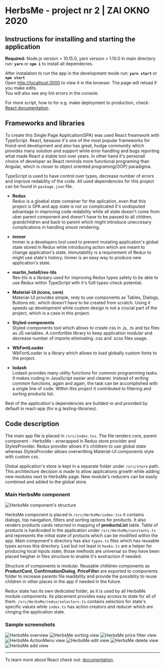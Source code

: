 # HerbsMe - project nr 2 | ZAI OKNO 2020

## Instructions for installing and starting the application

**Required:** Node.js version > 10.15.0, yarn version > 1.10.0
In main directory run: **`yarn`** or **`npm i`** to install all dependecies. 

After instalation to run the app in the development mode run: **`yarn start`** or **`npm start`**<br />
Open [http://localhost:3000](http://localhost:3000) to view it in the browser.
The page will reload if you make edits.<br />
You will also see any lint errors in the console.

For more script, how to for e.g. make deployment to production, check: [React documentation](https://reactjs.org/).

## Frameworks and libraries

To create this Single Page Application(SPA) was used React freamwork with TypeScript. React, besause it's one of the most popular frameworks for frond-end development and also has great, hudge community which provides many solution and support while error handling and bugs reporting what made React a stable tool over years. In other hand it's personall choice of developer as React reminds more functional programing than Angular, which is closer to object oriented programing(OOP) paradigma.

TypeScript is used to have control over types, decrease number of errors and improve redability of the code. 
All used dependencies for this project can be found in `package.json` file. 

- **Redux** <br />
Redux is a gloabal state container for the aplication, even that this project is SPA and app state is not so complicated it's undisputed advantage in improving code redability while all state doesn't come from uber parent component and doesn't have to be passed to all chldren, grandchildren and back to parent which might introduce uneccesary complications in handling smoot rendering. 

- **immer** <br />
Immer is a developers tool used to prevent mutating application's global state stored in Redux while introducing action which are meant to change application's state. Immutability is a requirement of Redux to might use state's history. Immer is an easy way to produce new application's state. 

- **martin_hotell/rex-tils** <br />
Rex-tils is a libraary used for improving Redux types safety to be able to use Redux within TypeScript with it's fulll types-check potential. 

- **Material-UI (icons, core)** <br />
Material-UI provides simple, redy to use components as Tables, Dialogs, Buttons etc. which doesn't have to be created from scratch. Using it speeds up development while custom design is not a crucial part of the project, which is a case in this project. 

- **Styled-components** <br />
Styled-components tool which allows to create css in .js, .ts and tsx files as JS variables. A comfortble library to keep application modular and decrease number of imports eliminating .css and .scss files usage. 

- **WbFontLoader** <br />
WbFontLoader is a library which allows to load globally custom fonts to the project.

- **lodash** <br />
Lodash provides many utility functions for common programming tasks. It makes coding in JavaScript easier and cleaner. Instead of writing common functions, again and again, the task can be accomplished with a single line of code. Within this project it contributed to filtering and sorting products list. 

Rest of the application's dependencies are builded-in and provided by default in react-app (for e.g testing-libraries). 

## Code description

The main app file is placed in `/src/index.tsx`. The file renders core, parent component - HerbsMe - enwrapped in Redux store provider and StylesProvider. Redux provider allows it's childrem to use global state whereas StylesProvider allows overwritting Material-UI components style with custom css.

Global application's store is kept in a separate folder under `/src/store` path. This architecture decision is made to allow applications growth while adding new modules next to HerbsMe page. New module's reducers can be easily combined and added to the global store. 

### Main HerbsMe component
![HerbsMe component's structure](public/HerbsMe-structure.png?raw=true "HerbsMe component")

HerbsMe component is placed in `/src/HerbsMe/index.tsx` it contains dialogs, top navigation, filters and sorting options for products. It also renders products cards returned in mapping of **productsList** table. Table of products is hardcoded in the application under `/src/HerbsMe/constants.ts` and represents the initial state of protucts which can be modified within the app. Main component's directory has also `types.ts` files which has reusable types across this directory. Lsst but not least in `hooks.ts` are a helper for producing local inputs state, those methods are universal so they have been placed heigher in files structure to enable it's exstraction if needed. 

Structure of components is modular. Reusable chilldren components as **ProductCard**, **ConfirmationDialog**, **PriceFilter** are exported to components folder to increase parents file readibility and provide the possiblity to reuse children in other places in the app if needed in the future.

Redux state has its own dedicated folder, as it is used by all HerbsMe module components. Its placement provides easy access to state for all of them. `/src/HerbsMe/redux/selectors.ts` contains selectors for state's specific values while `index.ts` has action creators and reducer which are chnging the application state. 

### Sample screenshots
![HerbsMe overview](public/general-overview.png?raw=true "HerbsMe overview")
![HerbsMe sorting view](public/sorting.png?raw=true "HerbsMe sorting")
![HerbsMe price filter view](public/price-filter.png?raw=true "HerbsMe price filtering")
![HerbsMe ActionMenu view](public/product-action-menu.png?raw=true "HerbsMe product's action menu")
![HerbsMe edit view](public/edit-product.png?raw=true "HerbsMe edit product")
![HerbsMe delete view](public/delete-product.png?raw=true "HerbsMe delete product")
![HerbsMe add view](public/add-new-product.png?raw=true "HerbsMe add new product")


______________

To learn more about React check out: [documentation](https://reactjs.org/).